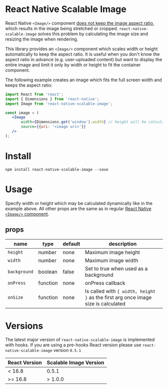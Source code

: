 React Native Scalable Image
===========================
React Native ```<Image/>``` component [does not keep the image aspect ratio](https://github.com/facebook/react-native/issues/858), which results in the image being stretched or cropped. ```react-native-scalable-image``` solves this problem by calculating the image size and resizing the image when rendering.

This library provides an ```<Image/>``` component which scales width or height automatically to keep the aspect ratio. It is useful when you don't know the aspect ratio in advance (e.g. user-uploaded content) but want to display the entire image and limit it only by width or height to fit the container component.

The following example creates an image which fits the full screen width and keeps the aspect ratio:

 ```jsx
import React from 'react';
import { Dimensions } from 'react-native';
import Image from 'react-native-scalable-image';

const image = (
    <Image
        width={Dimensions.get('window').width} // height will be calculated automatically
        source={{uri: '<image uri>'}}
    />
);
 ```


Install
=======
```npm install react-native-scalable-image --save```


Usage
=====

Specify width or height which may be calculated dynamically like in the example above. All other props are the same as in regular [React Native ```<Image/>``` component](https://facebook.github.io/react-native/docs/image.html).

## props

| name          | type      | default                     | description                                                               |
| ------------- | --------- | --------------------------- | --------------------------------------------------------------------------|
| `height`      | number    | none                        | Maximum image height                                                      |
| `width`       | number    | none                        | Maximum image width                                                       |
| `background`  | boolean   | false                       | Set to true when used as a background                                     |
| `onPress`     | function  | none                        | onPress callback                                                          |
| `onSize`      | function  | none                        | Is called with ```{ width, height }``` as the first arg once image size is calculated |

Versions
========
The latest major version of `react-native-scalable-image` is implemented with hooks. If you are using a pre-hooks React version please use `react-native-scalable-image` version `0.5.1`

| React Version | Scalable Image Version |
| ------------- | ---------------------- |
|  < 16.8       |   0.5.1                |
| >= 16.8       | > 1.0.0                |
